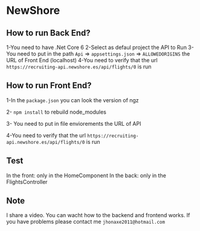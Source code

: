 # NewShore


## How to run Back End?

1-You need to have .Net Core 6
2-Select as defaul project the API to Run
3-You need to put in the path `Api` => `appsettings.json` => `ALLOWEDORIGINS` the URL of Front End (localhost)
4-You need to verify that the url `https://recruiting-api.newshore.es/api/flights/0` is run


## How to run Front End?

1-In the `package.json` you can look the version of ngz

2- `npm install` to rebuild node_modules

3- You need to put in file enviorements the URL of API

4-You need to verify that the url `https://recruiting-api.newshore.es/api/flights/0` is run


## Test

In the front: only in the HomeComponent
In the back:  only in the FlightsController

## Note

I share a video. You can wacht how to the backend and frontend works.
If you have problems please contact me `jhonaxe2011@hotmail.com`
